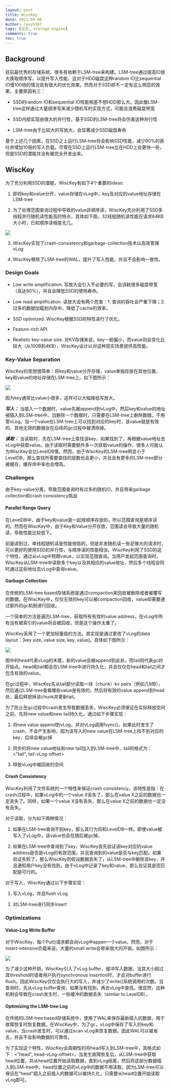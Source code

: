 ```yaml
---
layout: post
title: WiscKey
date: 2021-09-08
Author: levy5307
tags: [论文, storage engine]
comments: true
toc: true
---
```


## Background

目前最优秀的存储系统，很多有依赖于LSM-tree来构建。LSM-tree通过提高IO放大换取顺序写，以提升写入性能，这对于HDD磁盘这种random IO比sequential IO慢100倍的情况具有很大的优化效果。然而对于SSD却不一定有这么明显的效果，主要原因有三：

- SSD的random IO和sequential IO性能相差不想HDD那么大。因此像LSM-tree这样通过大量顺序写来减少随机写的实现方式，可能会浪费磁盘带宽

- SSD内部实现由很大的并行性，基于SSD的LSM-tree将会伤害这种并行性

- LSM-tree由于比较大的写放大，会显著减少SSD磁盘寿命

基于上述几个因素，在SSD之上运行LSM-tree将会影响SSD性能，减少90%的吞吐并增加10倍的写入负载。尽管在SSD上运行LSM-tree比在HDD上会更快一些，但是SSD的潜能并没有被完全开发出来。

## WiscKey

为了充分利用SSD的潜能，WiscKey有如下4个重要的ideas:

1. 即将key和value分开，value存储在vLog中，key及对应的value地址存储在LSM-tree

2. 为了处理范围查询过程中导致的value非顺序读，WiscKey充分利用了SSD多线程并行随机读性能高的特点，具体如下图，32线程随机读性能在请求64KB大小时，已和顺序读相差无几。

![](../images/wisckey-ssd-throughput.jpg)

3. WiscKey实现了crash-consistency和garbage-collection技术以高效管理vLog

4. WiscKey移除了LSM-tree的WAL，提升了写入性能，并且不会影响一致性。

### Design Goals

- Low write amplification. 写放大会引入不必要的写，会消耗很多磁盘带宽（高达90%），并且会降低SSD的使用寿命。

- Low read amplification. 读放大会有两个危害：1. 查询的吞吐会严重下降；2. 过多的数据加载到内存中，降低了cache的效率。

- SSD optimized. WiscKey根据SSD的特性进行了优化。

- Feature-rich API.

- Realistic key-value size. 对KV存储来说，key一般偏小，而value则会变化比较大（从100B到4KB），WiscKey设计以对这种现实场景提供高性能。

### Key-Value Separation

WiscKey的思想很简单：将key和value分开存储，value单独存放在其他位置，key和value的地址存储在LSM-tree上。如下图所示：

![](../images/wisckey-data-layout.jpg)

因为key通常比value小很多，这样可以大幅降低写放大。

***写入：*** 当插入一个数据时，value先被append到vLog中，然后key和value的地址被插入到LSM-tree中。当删除一个数据时，只需要在LSM-tree上删除数据，不用管vLog。当一个value在LSM-tree上可以找到对应的key时，该value就是有效的，其他无效的数据会在后续的gc过程中被清除掉。

***读取：*** 当读取时，先在LSM-tree上查找该key，如果找到了，再根据value地址去vLog中获取value。由于读取时需要额外多一次获取value的操作，很多人可能认为WiscKey会比LevelDB慢。然而，由于WiscKey的LSM-tree明显小于LevelDB，那么查找所需要查找的层数也会更小，并且会有更多的LSM-tree部分被缓存，缓存命中率也会增高。

### Challenges 

由于key-value分离，导致范围查询时有过多的随机IO，并且带来garbage collection和crash consistency挑战

#### Parallel Range Query

在LevelDB中，由于key和value是一起按顺序存放的，所以范围查询是顺序读的。然而在WiscKey中，由于Key和Value分开存放，范围读会导致大量的随机读，导致性能比较低下。

前面讲到过，单线程随机读是性能很低的，但是并发随机读一些足够大的请求时，可以更好的使用SSD的并行性，与顺序读的性能相当。WiscKey利用了SSD的这个特性，通过从vLog中预期value，以实现范围查询。当用户发起范围查询时，WiscKey从LSM-tree中读取多个key以及其相应的value地址，然后多个线程会同时通过这些地址去vLog中查询value。

#### Garbage Collection

在传统的LSM-tree based存储系统是通过compaction来回收被删除或者被覆写的数据。在WiscKey中，仅仅无效的key可以被compaction回收，value却需要通过额外的gc机制进行回收。

一个简单的方法是遍历LSM-tree，获取所有有效的value address，在vLog中所有没有被索引的value将会被回收，但是这个操作太重了。

WiscKey采用了一个更加轻量级的方法。其实现是通过更改了vLog的data layout：[key size, value size, key, value]。具体如下图所示：

![](../images/wisckey-new-data-layout.jpg)

图中的head代表vLog的末尾，新的value会被append到此处，而tail则代表gc的开始点。head和tail都会在LSM-tree中进行持久化，并且仅仅在head和tail之间才包含有效的value。

在gc过程中，WiscKey先从tail部分读取一块（chunk）kv pairs（例如几MB），然后通过LSM-tree查看哪些value是有效的，然后将有效的value append到head处，最后释放掉该chunk并更新tail。

为了防止在gc过程中crash发生导致数据丢失，WiscKey必须保证在实际释放空间之前，先将new value和new tail持久化，通过如下步骤实现：

1. 将new value append到vLog，并对vLog调用fsync()，如果此时发生了crash，不会产生影响，因为该写入的new value在LSM-tree上找不到对应的key，后续会被gc掉

2. 同步的将new value地址和new tail加入到LSM-tree中，tail的格式为：<"tail", tail-vLog-offset>

3. 释放vLog中被回收的空间

#### Crash Consistency

WiscKey利用了文件系统的一个特性来保证crash consistency。该特性是指：在crash过程中，如果vLog中的一个value X丢失了，那么在value X之后的数据也一定丢失了。同样，如果一个value X没有丢失，那么在value X之前的数据也一定没有丢失。

对于读取，分为如下两种情况：

1. 如果在LSM-tree查询不到key，那么其行为将和LevelDB一样。即使value被写入了vLog中，该value也会在随后被gc掉。

2. 如果在LSM-tree中查询到了key，WiscKey首先验证该key对应的value address是否是vLog的有效范围，并且查询到的value是否与key匹配。如果验证失败了，那么WiscKey则假设数据丢失了，从LSM-tree中删除该key，并且通知用户key没有找到。由于vLog中记录了key和value，那么验证其是否匹配是可行的。

对于写入，WiscKey通过以下步骤实现：

1. 写入vLog，并且flush vLog

2. 对LSM-tree进行同步insert

### Optimizations

#### Value-Log Write Buffer

对于WiscKey，每个Put()请求都会向vLog中appen一个value。然而，对于insert-intensive负载来说，大量的small write会带来很大的开销，如图所示：

![](../images/wisckey-write-unit-size.jpg)

为了减少这种开销，WiscKey引入了vLog buffer，缓冲写入数据，当其大小超过其threshold时或者用户执行synchronous insertion时，才会对buffer进行flush。因此WiscKey仅仅会执行大的写入，并减少了write()系统调用的次数。当查询时，先从vLog buffer查询，如果没有找到，再去vLog中查找。很显然，这种机制会导致在crash发生时，一些缓冲的数据丢失（similar to LevelDB）。

#### Optimizing the LSM-tree Log

在传统的LSM-tree based存储系统中，使用了WAL来保存最新插入的数据，用于故障恢复时恢复数据。在WiscKey中，为了gc，vLog中保存了写入的key和value，当crash发生时，可以通过scan vLog来恢复数据。因此WAL可以被省去，并且不会影响数据的可靠性。

为了实现这个特性，WiscKey会周期性的将head写入到LSM-tree中，其格式如下：<"head", head-vLog-offset>。当发生故障恢复后，从LSM-tree中获取head位置，并从head位置开始读取数据，直到vLog结尾，然后将这部分数据插入到LSM-tree中。head位置之前的vLog中的数据不用读取，因为LSM-tree可以保证在"head"插入之前插入的数据可以被持久化，只需要从head位置开始读取vLog即可。

